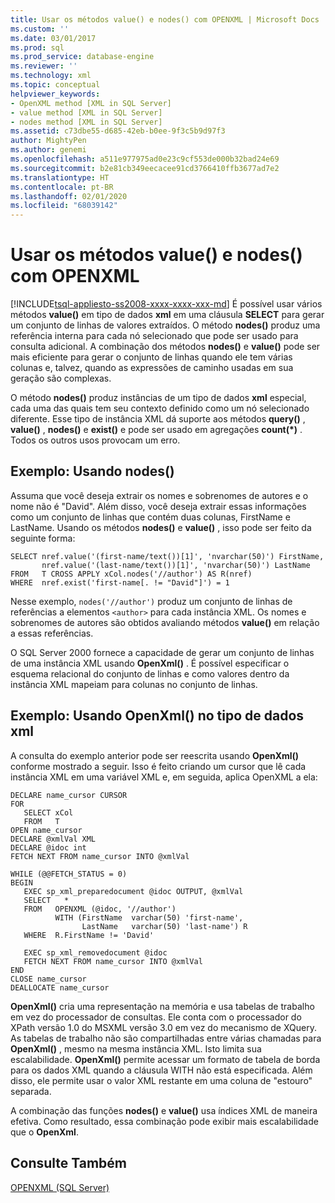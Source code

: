 ```yaml
---
title: Usar os métodos value() e nodes() com OPENXML | Microsoft Docs
ms.custom: ''
ms.date: 03/01/2017
ms.prod: sql
ms.prod_service: database-engine
ms.reviewer: ''
ms.technology: xml
ms.topic: conceptual
helpviewer_keywords:
- OpenXML method [XML in SQL Server]
- value method [XML in SQL Server]
- nodes method [XML in SQL Server]
ms.assetid: c73dbe55-d685-42eb-b0ee-9f3c5b9d97f3
author: MightyPen
ms.author: genemi
ms.openlocfilehash: a511e977975ad0e23c9cf553de000b32bad24e69
ms.sourcegitcommit: b2e81cb349eecacee91cd3766410ffb3677ad7e2
ms.translationtype: HT
ms.contentlocale: pt-BR
ms.lasthandoff: 02/01/2020
ms.locfileid: "68039142"
---
```

# <a name="use-the-value-and-nodes-methods-with-openxml"></a>Usar os métodos value() e nodes() com OPENXML
[!INCLUDE[tsql-appliesto-ss2008-xxxx-xxxx-xxx-md](../../includes/tsql-appliesto-ss2008-xxxx-xxxx-xxx-md.md)]
  É possível usar vários métodos **value()** em tipo de dados **xml** em uma cláusula **SELECT** para gerar um conjunto de linhas de valores extraídos. O método **nodes()** produz uma referência interna para cada nó selecionado que pode ser usado para consulta adicional. A combinação dos métodos **nodes()** e **value()** pode ser mais eficiente para gerar o conjunto de linhas quando ele tem várias colunas e, talvez, quando as expressões de caminho usadas em sua geração são complexas.  
  
 O método **nodes()** produz instâncias de um tipo de dados **xml** especial, cada uma das quais tem seu contexto definido como um nó selecionado diferente. Esse tipo de instância XML dá suporte aos métodos **query()** , **value()** , **nodes()** e **exist()** e pode ser usado em agregações **count(\*)** . Todos os outros usos provocam um erro.  
  
## <a name="example-using-nodes"></a>Exemplo: Usando nodes()  
 Assuma que você deseja extrair os nomes e sobrenomes de autores e o nome não é "David". Além disso, você deseja extrair essas informações como um conjunto de linhas que contém duas colunas, FirstName e LastName. Usando os métodos **nodes()** e **value()** , isso pode ser feito da seguinte forma:  
  
```  
SELECT nref.value('(first-name/text())[1]', 'nvarchar(50)') FirstName,  
       nref.value('(last-name/text())[1]', 'nvarchar(50)') LastName  
FROM   T CROSS APPLY xCol.nodes('//author') AS R(nref)  
WHERE  nref.exist('first-name[. != "David"]') = 1  
```  
  
 Nesse exemplo, `nodes('//author')` produz um conjunto de linhas de referências a elementos `<author>` para cada instância XML. Os nomes e sobrenomes de autores são obtidos avaliando métodos **value()** em relação a essas referências.  
  
 O SQL Server 2000 fornece a capacidade de gerar um conjunto de linhas de uma instância XML usando **OpenXml()** . É possível especificar o esquema relacional do conjunto de linhas e como valores dentro da instância XML mapeiam para colunas no conjunto de linhas.  
  
## <a name="example-using-openxml-on-the-xml-data-type"></a>Exemplo: Usando OpenXml() no tipo de dados xml  
 A consulta do exemplo anterior pode ser reescrita usando **OpenXml()** conforme mostrado a seguir. Isso é feito criando um cursor que lê cada instância XML em uma variável XML e, em seguida, aplica OpenXML a ela:  
  
```  
DECLARE name_cursor CURSOR  
FOR  
   SELECT xCol   
   FROM   T  
OPEN name_cursor  
DECLARE @xmlVal XML  
DECLARE @idoc int  
FETCH NEXT FROM name_cursor INTO @xmlVal  
  
WHILE (@@FETCH_STATUS = 0)  
BEGIN  
   EXEC sp_xml_preparedocument @idoc OUTPUT, @xmlVal  
   SELECT   *  
   FROM   OPENXML (@idoc, '//author')  
          WITH (FirstName  varchar(50) 'first-name',  
                LastName   varchar(50) 'last-name') R  
   WHERE  R.FirstName != 'David'  
  
   EXEC sp_xml_removedocument @idoc  
   FETCH NEXT FROM name_cursor INTO @xmlVal  
END  
CLOSE name_cursor  
DEALLOCATE name_cursor   
```  
  
 **OpenXml()** cria uma representação na memória e usa tabelas de trabalho em vez do processador de consultas. Ele conta com o processador do XPath versão 1.0 do MSXML versão 3.0 em vez do mecanismo de XQuery. As tabelas de trabalho não são compartilhadas entre várias chamadas para **OpenXml()** , mesmo na mesma instância XML. Isto limita sua escalabilidade. **OpenXml()** permite acessar um formato de tabela de borda para os dados XML quando a cláusula WITH não está especificada. Além disso, ele permite usar o valor XML restante em uma coluna de "estouro" separada.  
  
 A combinação das funções **nodes()** e **value()** usa índices XML de maneira efetiva. Como resultado, essa combinação pode exibir mais escalabilidade que o **OpenXml**.  
  
## <a name="see-also"></a>Consulte Também  
 [OPENXML &#40;SQL Server&#41;](../../relational-databases/xml/openxml-sql-server.md)  
  
  
